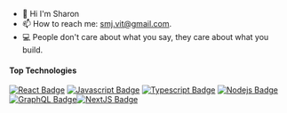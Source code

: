 

<!-- TODO: Add last video link -->

- 🔭 Hi I'm Sharon
- 📫 How to reach me: smj.vit@gmail.com.
- :computer: People don't care about what you say, they care about what you build.

#### Top Technologies

<!-- TODO: Make technologies links takes you to repositories -->

[![React Badge](https://img.shields.io/badge/-React-61DBFB?style=for-the-badge&labelColor=black&logo=react&logoColor=61DBFB)](#) [![Javascript Badge](https://img.shields.io/badge/-Javascript-F0DB4F?style=for-the-badge&labelColor=black&logo=javascript&logoColor=F0DB4F)](#) [![Typescript Badge](https://img.shields.io/badge/-Typescript-007acc?style=for-the-badge&labelColor=black&logo=typescript&logoColor=007acc)](#) [![Nodejs Badge](https://img.shields.io/badge/-Nodejs-3C873A?style=for-the-badge&labelColor=black&logo=node.js&logoColor=3C873A)](#) [![GraphQL Badge](https://img.shields.io/badge/-GraphQl-e535ab?style=for-the-badge&labelColor=black&logo=node.js&logoColor=e535ab)](#)[![NextJS Badge](https://img.shields.io/badge/-NextJS-61DBFB?style=for-the-badge&labelColor=black&logo=node.js&logoColor=61DBFB)](#)


<!-- #### Profile Visits 

![visitors](https://visitor-badge.glitch.me/badge?page_id=sharonjmoses.sharonjmoses)

<details>

</details> -->


<!-- #### Github Stats -->


<!-- <div align="center">
    <p align="left">
      <img src="https://github-readme-stats.vercel.app/api?username=sharonjmoses&show_icons=true&theme=dark&include_all_commits=true&count_private=true" alt="Sharon's GitHub stats" width="420"/>&nbsp;<img src="https://github-readme-stats.vercel.app/api/top-langs/?username=sharonjmoses&layout=compact&theme=dark&langs_count=7&hide=processing&" alt="Top Languages" height="165">
    </p>
</div>
 -->
